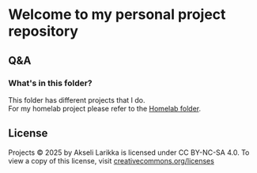 # Welcome to my personal project repository

## Q&A

### What's in this folder?

This folder has different projects that I do.  
For my homelab project please refer to the [Homelab folder](https://github.com/AkseliLarikka/HomeLab).

## License

Projects © 2025 by Akseli Larikka is licensed under CC BY-NC-SA 4.0. To view a copy of this license, visit [creativecommons.org/licenses](http://creativecommons.org/licenses/by-nc-sa/4.0/)

